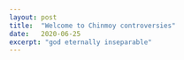 ```yaml
---
layout: post
title:  "Welcome to Chinmoy controversies"
date:   2020-06-25
excerpt: "god eternally inseparable"
---
```

